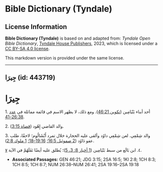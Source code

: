 # Bible Dictionary (Tyndale)

## License Information

**Bible Dictionary (Tyndale)** is based on and adapted from: _Tyndale Open Bible Dictionary_, [Tyndale House Publishers](https://tyndaleopenresources.com/), 2023, which is licensed under a [CC BY-SA 4.0 license](https://creativecommons.org/licenses/by-sa/4.0/legalcode.en).

This markdown version is provided under the same license.



--------------------------------

## جِيرَا (id: 443719)

جِيرَا
======

1\. أحد أبناء بَنْيَامِين ([تكوين 46:21](https://ref.ly/Gen46:21)). ومع ذلك، لا يظهر الاسم في قائمة مماثلة في [عدد 26:38–41](https://ref.ly/Num26:38-Num26:41).

2\. والد القاضي إِهُود ([قضاة 3:15](https://ref.ly/Judg3:15)).

3\. والد شِمْعِي. لعن شِمْعِي داوُد وألقى عليه الحجارة خلال تمرد أَبْشَالُوم؛ لاحقًا، طلب عفو دَاوُد ([2 صموئيل 16:5؛](https://ref.ly/2Sam16:5) [19:16–18؛](https://ref.ly/2Sam19:16-2Sam19:18) [1 ملوك 2:8](https://ref.ly/1Kgs2:8)).

٤. ابن بَالَع من سبط بَنْيَامِين ([1 أخبار 8: 3، 5](https://ref.ly/1Chr8:3,1Chr8:5))؛ يُطلق عليه أيضًا نَقَلَهُمْ في الآية [٧](https://ref.ly/1Chr8:7).

* **Associated Passages:** GEN 46:21; JDG 3:15; 2SA 16:5; 1KI 2:8; 1CH 8:3; 1CH 8:5; 1CH 8:7; NUM 26:38–NUM 26:41; 2SA 19:16–2SA 19:18

